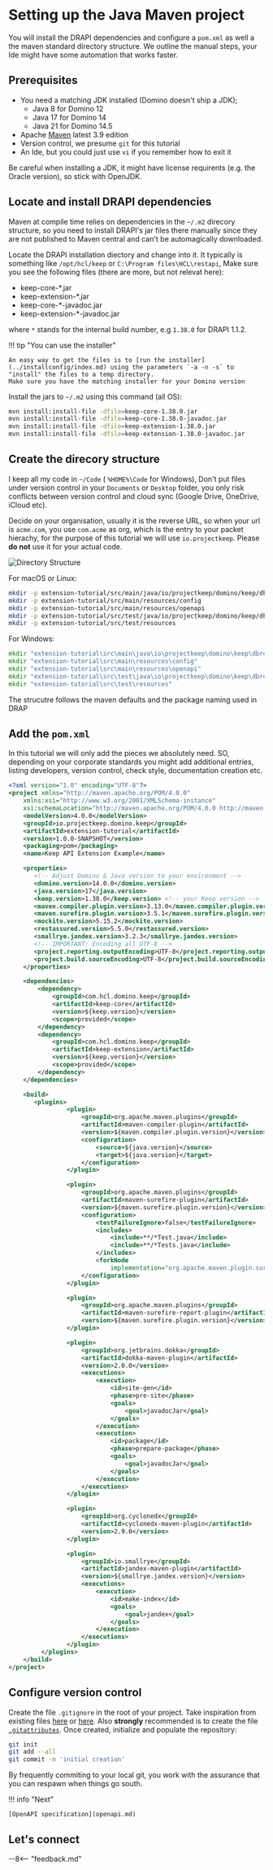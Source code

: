 # Setting up the Java Maven project

You will install the DRAPI dependencies and configure a `pom.xml` as well a the maven standard directory structure. We outline the manual steps, your Ide might have some automation that works faster.

## Prerequisites

- You need a matching JDK installed (Domino doesn't ship a JDK);
  - Java 8 for Domino 12
  - Java 17 for Domino 14
  - Java 21 for Domino 14.5
- Apache [Maven](https://maven.apache.org/) latest 3.9 edition
- Version control, we presume `git` for this tutorial
- An Ide, but you could just use `vi` if you remember how to exit it

Be careful when installing a JDK, it might have license requirents (e.g. the Oracle version), so stick with OpenJDK.

## Locate and install DRAPI dependencies

Maven at compile time relies on dependencies in the `~/.m2` direcory structure, so you need to install DRAPI's jar files there manually since they are not published to Maven central and can't be automagically downloaded.

Locate the DRAPI installation diectory and change into it. It typically is something like `/opt/hcl/keep` or `C:\Program files\HCL\restapi`, Make sure you see the following files (there are more, but not relevat here):

- keep-core-\*.jar
- keep-extension-\*.jar
- keep-core-\*-javadoc.jar
- keep-extension-\*-javadoc.jar

where `*` stands for the internal build number, e.g `1.38.0` for DRAPI 1.1.2.

!!! tip "You can use the installer"

    An easy way to get the files is to [run the installer](../installconfig/index.md) using the parameters `-a -n -s` to "install" the files to a temp directory.
    Make sure you have the matching installer for your Domino version

Install the jars to `~/.m2` using this command (all OS):

```bash
mvn install:install-file -dfile=keep-core-1.38.0.jar
mvn install:install-file -dfile=keep-core-1.38.0-javadoc.jar
mvn install:install-file -dfile=keep-extension-1.38.0.jar
mvn install:install-file -dfile=keep-extension-1.38.0-javadoc.jar
```

## Create the direcory structure

I keep all my code in `~/Code` ( `%HOME%\Code` for Windows), Don't put files under version control in your `Documents` or `Desktop` folder, you only risk conflicts between version control and cloud sync (Google Drive, OneDrive, iCloud etc).

Decide on your organisation, usually it is the reverse URL, so when your url is `acme.com`, you use `com.acme` as org, which is the entry to your packet hierachy, for the purpose of this tutorial we will use `io.projectkeep`. Please **do not** use it for your actual code.

![Directory Structure](../../assets/images/DirectoryStructure.png)

For macOS or Linux:

```bash
mkdir -p extension-tutorial/src/main/java/io/projectkeep/domino/keep/dbrequests/approvals
mkdir -p extension-tutorial/src/main/resources/config
mkdir -p extension-tutorial/src/main/resources/openapi
mkdir -p extension-tutorial/src/test/java/io/projectkeep/domino/keep/dbrequests/approvals
mkdir -p extension-tutorial/src/test/resources
```

For Windows:

```cmd
mkdir "extension-tutorial\src\main\java\io\projectkeep\domino\keep\dbrequests\approvals"
mkdir "extension-tutorial\src\main\resources\config"
mkdir "extension-tutorial\src\main\resources\openapi"
mkdir "extension-tutorial\src\test\java\io\projectkeep\domino\keep\dbrequests\approvals"
mkdir "extension-tutorial\src\test\resources"
```

The strucutre follows the maven defaults and the package naming used in DRAP

## Add the `pom.xml`

In this tutorial we will only add the pieces we absolutely need. SO, depending on your corporate standards you might add additional entries, listing developers, version control, check style, documentation creation etc.

```xml
<?xml version="1.0" encoding="UTF-8"?>
<project xmlns="http://maven.apache.org/POM/4.0.0"
    xmlns:xsi="http://www.w3.org/2001/XMLSchema-instance"
    xsi:schemaLocation="http://maven.apache.org/POM/4.0.0 http://maven.apache.org/xsd/maven-4.0.0.xsd">
    <modelVersion>4.0.0</modelVersion>
    <groupId>io.projectkeep.domino.keep</groupId>
    <artifactId>extension-tutorial</artifactId>
    <version>1.0.0-SNAPSHOT</version>
    <packaging>pom</packaging>
    <name>Keep API Extension Example</name>

    <properties>
       <!-- Adjust Domino & Java version to your environment -->
       <domino.version>14.0.0</domino.version>
       <java.version>17</java.version>
       <keep.version>1.38.0</keep.version> <!-- your Keep version -->
       <maven.compiler.plugin.version>3.13.0</maven.compiler.plugin.version>
       <maven.surefire.plugin.version>3.5.1</maven.surefire.plugin.version>
       <mockito.version>5.15.2</mockito.version>
       <restassured.version>5.5.0</restassured.version>
       <smallrye.jandex.version>3.2.3</smallrye.jandex.version>
       <!-- IMPORTANT: Encoding all UTF-8 -->
       <project.reporting.outputEncoding>UTF-8</project.reporting.outputEncoding>
       <project.build.sourceEncoding>UTF-8</project.build.sourceEncoding>
    </properties>

    <dependencies>
        <dependency>
            <groupId>com.hcl.domino.keep</groupId>
            <artifactId>keep-core</artifactId>
            <version>${keep.version}</version>
            <scope>provided</scope>
        </dependency>
        <dependency>
            <groupId>com.hcl.domino.keep</groupId>
            <artifactId>keep-extension</artifactId>
            <version>${keep.version}</version>
            <scope>provided</scope>
        </dependency>
    </dependencies>

    <build>
       <plugins>
                <plugin>
                    <groupId>org.apache.maven.plugins</groupId>
                    <artifactId>maven-compiler-plugin</artifactId>
                    <version>${maven.compiler.plugin.version}</version>
                    <configuration>
                        <source>${java.version}</source>
                        <target>${java.version}</target>
                    </configuration>
                </plugin>

                <plugin>
                    <groupId>org.apache.maven.plugins</groupId>
                    <artifactId>maven-surefire-plugin</artifactId>
                    <version>${maven.surefire.plugin.version}</version>
                    <configuration>
                        <testFailureIgnore>false</testFailureIgnore>
                        <includes>
                            <include>**/*Test.java</include>
                            <include>**/*Tests.java</include>
                        </includes>
                        <forkNode
                            implementation="org.apache.maven.plugin.surefire.extensions.SurefireForkNodeFactory" />
                    </configuration>
                </plugin>

                <plugin>
                    <groupId>org.apache.maven.plugins</groupId>
                    <artifactId>maven-surefire-report-plugin</artifactId>
                    <version>${maven.surefire.plugin.version}</version>
                </plugin>

                <plugin>
                    <groupId>org.jetbrains.dokka</groupId>
                    <artifactId>dokka-maven-plugin</artifactId>
                    <version>2.0.0</version>
                    <executions>
                        <execution>
                            <id>site-gen</id>
                            <phase>pre-site</phase>
                            <goals>
                                <goal>javadocJar</goal>
                            </goals>
                        </execution>
                        <execution>
                            <id>package</id>
                            <phase>prepare-package</phase>
                            <goals>
                                <goal>javadocJar</goal>
                            </goals>
                        </execution>
                    </executions>
                </plugin>

                <plugin>
                    <groupId>org.cyclonedx</groupId>
                    <artifactId>cyclonedx-maven-plugin</artifactId>
                    <version>2.9.0</version>
                </plugin>

                <plugin>
                    <groupId>io.smallrye</groupId>
                    <artifactId>jandex-maven-plugin</artifactId>
                    <version>${smallrye.jandex.version}</version>
                    <executions>
                        <execution>
                            <id>make-index</id>
                            <goals>
                                <goal>jandex</goal>
                            </goals>
                        </execution>
                    </executions>
                </plugin>
         </plugins>
    </build>
</project>
```

## Configure version control

Create the file `.gitignore` in the root of your project. Take inspiration from existing files [here](https://github.com/github/gitignore/blob/main/Maven.gitignore) or [here](https://github.com/HCL-TECH-SOFTWARE/domino-jnx/blob/develop/.gitignore). Also **strongly** recommended is to create the file [`.gitattributes`](https://github.com/HCL-TECH-SOFTWARE/domino-jnx/blob/develop/.gitattributes). Once created, initialize and populate the repository:

```bash
git init
git add --all
git commit -m 'initial creation'
```

By frequently commiting to your local git, you work with the assurance that you can respawn when things go south.

!!! info "Next"

    [OpenAPI specification](openapi.md)

## Let's connect

--8<-- "feedback.md"
